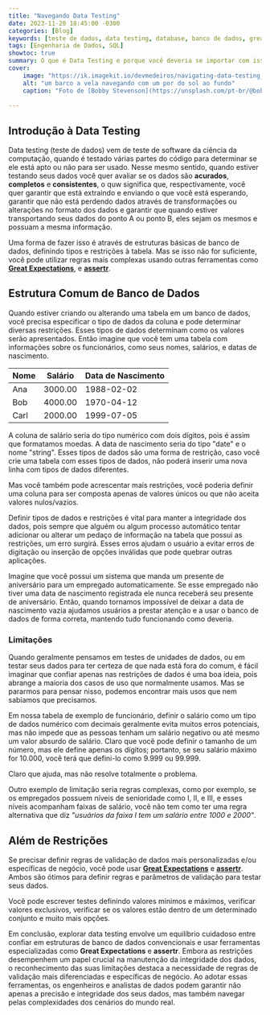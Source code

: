 ```yaml
---
title: "Navegando Data Testing"
date: 2023-11-20 18:45:00 -0300
categories: [Blog]
keywords: [teste de dados, data testing, database, banco de dados, great expectations, assertr, engenheiro analítico, analytics engineer, engenheiro de dados, data engineering, SQL]
tags: [Engenharia de Dados, SQL]
showtoc: true
summary: O que é Data Testing e porque você deveria se importar com isso?
cover:
    image: "https://ik.imagekit.io/devmedeiros/navigating-data-testing_Ka1fdcGdv.webp?tr=w-700"
    alt: "um barco a vela navegando com um por do sol ao fundo"
    caption: "Foto de [Bobby Stevenson](https://unsplash.com/pt-br/@bobbystevenson?utm_content=creditCopyText&utm_medium=referral&utm_source=unsplash) na [Unsplash](https://unsplash.com/pt-br/fotografias/veleiro-branco-no-mar-durante-o-por-do-sol-3AEJ6imbQTo?utm_content=creditCopyText&utm_medium=referral&utm_source=unsplash)"
  
---
```


## Introdução à Data Testing

Data testing (teste de dados) vem de teste de software da ciência da computação, quando é testado várias partes do código para determinar se ele está apto ou não para ser usado. Nesse mesmo sentido, quando estiver testando seus dados você quer avaliar se os dados são **acurados**, **completos** e **consistentes**, o quw significa que, respectivamente, você quer garantir que está extraindo e enviando o que você está esperando, garantir que não está perdendo dados através de transformações ou alterações no formato dos dados e garantir que quando estiver transportando seus dados do ponto A ou ponto B, eles sejam os mesmos e possuam a mesma informação.

Uma forma de fazer isso é através de estruturas básicas de banco de dados, definindo tipos e restrições à tabela. Mas se isso não for suficiente, você pode utilizar regras mais complexas usando outras ferramentas como [**Great Expectations**](https://greatexpectations.io/), e [**assertr**](https://docs.ropensci.org/assertr/).

## Estrutura Comum de Banco de Dados

Quando estiver criando ou alterando uma tabela em um banco de dados, você precisa especificar o tipo de dados da coluna e pode determinar diversas restrições. Esses tipos de dados determinam como os valores serão apresentados. Então imagine que você tem uma tabela com informações sobre os funcionários, como seus nomes, salários, e datas de nascimento.

| Nome | Salário   | Data de Nascimento |
|------|-----------|--------------------|
| Ana  | 3000.00   | 1988-02-02         |
| Bob  | 4000.00   | 1970-04-12         |
| Carl | 2000.00   | 1999-07-05         |

A coluna de salário seria do tipo numérico com dois dígitos, pois é assim que formatamos moedas. A data de nascimento seria do tipo "date" e o nome "string". Esses tipos de dados são uma forma de restrição, caso você crie uma tabela com esses tipos de dados, não poderá inserir uma nova linha com tipos de dados diferentes.

Mas você também pode acrescentar mais restrições, você poderia definir uma coluna para ser composta apenas de valores únicos ou que não aceita valores nulos/vazios.

Definir tipos de dados e restrições é vital para manter a integridade dos dados, pois sempre que alguém ou algum processo automático tentar adicionar ou alterar um pedaço de informação na tabela que possui as restrições, um erro surgirá. Esses erros ajudam o usuário a evitar erros de digitação ou inserção de opções inválidas que pode quebrar outras aplicações.

Imagine que você possui um sistema que manda um presente de aniversário para um empregado automaticamente. Se esse empregado não tiver uma data de nascimento registrada ele nunca receberá seu presente de aniversário. Então, quando tornamos impossível de deixar a data de nascimento vazia ajudamos usuários a prestar atenção e a usar o banco de dados de forma correta, mantendo tudo funcionando como deveria.

### Limitações

Quando geralmente pensamos em testes de unidades de dados, ou em testar seus dados para ter certeza de que nada está fora do comum, é fácil imaginar que confiar apenas nas restrições de dados é uma boa ideia, pois abrange a maioria dos casos de uso que normalmente usamos. Mas se pararmos para pensar nisso, podemos encontrar mais usos que nem sabíamos que precisamos.

Em nossa tabela de exemplo de funcionário, definir o salário como um tipo de dados numérico com decimais geralmente evita muitos erros potenciais, mas não impede que as pessoas tenham um salário negativo ou até mesmo um valor absurdo de salário. Claro que você pode definir o tamanho de um número, mas ele define apenas os dígitos; portanto, se seu salário máximo for 10.000, você terá que defini-lo como 9.999 ou 99.999.

Claro que ajuda, mas não resolve totalmente o problema.

Outro exemplo de limitação seria regras complexas, como por exemplo, se os empregados possuem níveis de senioridade como I, II, e III, e esses níveis acompanham faixas de salário, você não tem como ter uma regra alternativa que diz _"usuários da faixa I tem um salário entre 1000 e 2000"_.

## Além de Restrições

Se precisar definir regras de validação de dados mais personalizadas e/ou específicas de negócio, você pode usar [**Great Expectations**](https://greatexpectations.io/) e [**assertr**](https://docs.ropensci.org/assertr/). Ambos são ótimos para definir regras e parâmetros de validação para testar seus dados.

Você pode escrever testes definindo valores mínimos e máximos, verificar valores exclusivos, verificar se os valores estão dentro de um determinado conjunto e muito mais opções.

Em conclusão, explorar data testing envolve um equilíbrio cuidadoso entre confiar em estruturas de banco de dados convencionais e usar ferramentas especializadas como **Great Expectations** e **assertr**. Embora as restrições desempenhem um papel crucial na manutenção da integridade dos dados, o reconhecimento das suas limitações destaca a necessidade de regras de validação mais diferenciadas e específicas de negócio. Ao adotar essas ferramentas, os engenheiros e analistas de dados podem garantir não apenas a precisão e integridade dos seus dados, mas também navegar pelas complexidades dos cenários do mundo real.